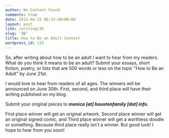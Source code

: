 ```yaml
---
author: No Content Found
comments: true
date: 2012-04-15 06:33:48+00:00
layout: post
link: /writing/36
slug: '36'
title: How to Be an Adult Contest
wordpress_id: 133
---
```


So, after writing about how to be an adult I want to hear from my readers. What do you think it means to be an adult?
Submit your essays, short fiction, poetry, or lists that are 500 words or less on the topic "How to Be an Adult" by June 21st.




I would love to hear from readers of all ages. The winners will be announced on June 30th. First, second, and third place will have their writing published on my blog.




Submit your original pieces to **_monica [at] houstonfamily [dot] info._**




First place winner will get an original artwork, Second place winner will get an original signed comic, and Third place winner will get a worthless doodle or something. Because third place really isn't a winner. But good luck! I hope to hear from you soon!
